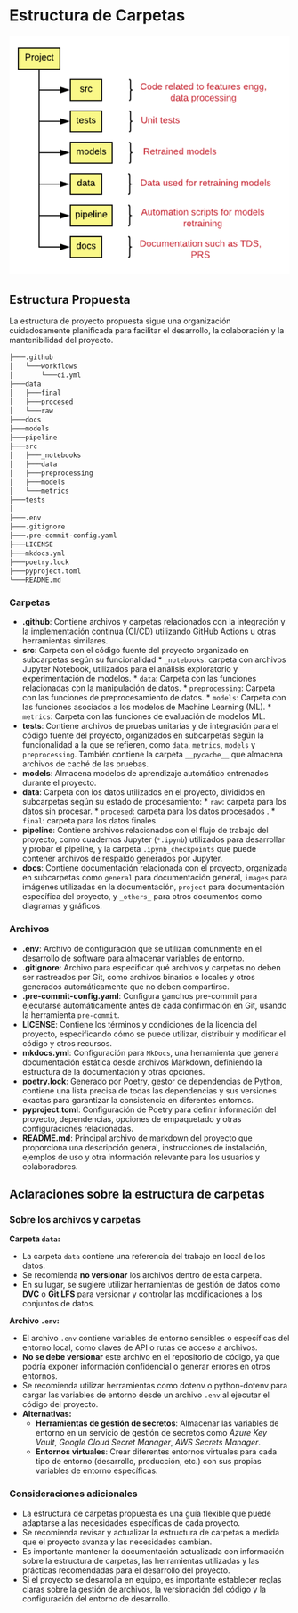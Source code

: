 # Estructura de Carpetas

<img src="../../images/folders.png" width="600" >

## Estructura Propuesta

La estructura de proyecto propuesta sigue una organización cuidadosamente planificada para facilitar
el desarrollo, la colaboración y la mantenibilidad del proyecto.

```
├───.github
│   └───workflows
│       └───ci.yml
├───data
│   ├───final
│   ├───procesed
│   └───raw
├───docs
├───models
├───pipeline
├───src
│   ├───_notebooks
│   ├───data
│   ├───preprocessing
│   ├───models
│   └───metrics
├───tests
│
├───.env
├───.gitignore
├───.pre-commit-config.yaml
├───LICENSE
├───mkdocs.yml
├───poetry.lock
├───pyproject.toml
└───README.md
```

### Carpetas

* **.github**: Contiene archivos y carpetas relacionados con la integración y la implementación continua (CI/CD) utilizando GitHub Actions u otras herramientas similares.
* **src**: Carpeta con el código fuente del proyecto organizado en subcarpetas según su funcionalidad
      * `_notebooks`: carpeta con archivos Jupyter Notebook, utilizados para el análisis exploratorio y experimentación de modelos.
      * `data`: Carpeta con las funciones relacionadas con la manipulación de datos.
      * `preprocessing`: Carpeta con las funciones de preprocesamiento de datos.
      * `models`: Carpeta con las funciones asociados a los modelos de Machine Learning (ML).
      * `metrics`: Carpeta con las funciones de evaluación de modelos ML.
* **tests**: Contiene archivos de pruebas unitarias y de integración para el código fuente del proyecto, organizados en subcarpetas según la funcionalidad a la que se refieren, como `data`, `metrics`, `models` y `preprocessing`. También contiene la carpeta `__pycache__` que almacena archivos de caché de las pruebas.
* **models**: Almacena modelos de aprendizaje automático entrenados durante el proyecto.
* **data**: Carpeta con los  datos utilizados en el proyecto, divididos en subcarpetas según su estado de procesamiento:
      * `raw`: carpeta para los datos sin procesar.
      * `procesed`: carpeta para los datos procesados .
      * `final`: carpeta para los datos finales.
* **pipeline**: Contiene archivos relacionados con el flujo de trabajo del proyecto, como cuadernos Jupyter (`*.ipynb`) utilizados para desarrollar y probar el pipeline, y la carpeta `.ipynb_checkpoints` que puede contener archivos de respaldo generados por Jupyter.
* **docs**: Contiene documentación relacionada con el proyecto, organizada en subcarpetas como `general` para documentación general, `images` para imágenes utilizadas en la documentación, `project` para documentación específica del proyecto, y `_others_` para otros documentos como diagramas y gráficos.

### Archivos

* **.env**: Archivo de configuración que se utilizan comúnmente en el desarrollo de software para almacenar variables de entorno.
* **.gitignore**: Archivo para especificar qué archivos y carpetas no deben ser rastreados por Git, como archivos binarios o locales y otros generados automáticamente que no deben compartirse.
* **.pre-commit-config.yaml**: Configura ganchos pre-commit para ejecutarse automáticamente antes de cada confirmación en Git, usando la herramienta `pre-commit`.
* **LICENSE**: Contiene los términos y condiciones de la licencia del proyecto, especificando cómo se puede utilizar, distribuir y modificar el código y otros recursos.
* **mkdocs.yml**: Configuración para `MkDocs`, una herramienta que genera documentación estática desde archivos Markdown, definiendo la estructura de la documentación y otras opciones.
* **poetry.lock**: Generado por Poetry, gestor de dependencias de Python, contiene una lista precisa de todas las dependencias y sus versiones exactas para garantizar la consistencia en diferentes entornos.
* **pyproject.toml**: Configuración de Poetry para definir información del proyecto, dependencias, opciones de empaquetado y otras configuraciones relacionadas.
* **README.md**: Principal archivo de markdown del proyecto que proporciona una descripción general, instrucciones de instalación, ejemplos de uso y otra información relevante para los usuarios y colaboradores.

## Aclaraciones sobre la estructura de carpetas

### Sobre los archivos y carpetas

**Carpeta `data`:**

* La carpeta `data` contiene una referencia del trabajo en local de los datos.
* Se recomienda **no versionar** los archivos dentro de esta carpeta.
* En su lugar, se sugiere utilizar herramientas de gestión de datos como **DVC** o **Git LFS** para versionar y controlar las modificaciones a los conjuntos de datos.

**Archivo `.env`:**

* El archivo `.env` contiene variables de entorno sensibles o específicas del entorno local, como claves de API o rutas de acceso a archivos.
* **No se debe versionar** este archivo en el repositorio de código, ya que podría exponer información confidencial o generar errores en otros entornos.
* Se recomienda utilizar herramientas como dotenv o python-dotenv para cargar las variables de entorno desde un archivo `.env` al ejecutar el código del proyecto.
* **Alternativas:**
    * **Herramientas de gestión de secretos**: Almacenar las variables de entorno en un servicio de gestión de secretos como *Azure Key Vault*, *Google Cloud Secret Manager*, *AWS Secrets Manager*.
    * **Entornos virtuales**: Crear diferentes entornos virtuales para cada tipo de entorno (desarrollo, producción, etc.) con sus propias variables de entorno específicas.


### Consideraciones adicionales

* La estructura de carpetas propuesta es una guía flexible que puede adaptarse a las necesidades específicas de cada proyecto.
* Se recomienda revisar y actualizar la estructura de carpetas a medida que el proyecto avanza y las necesidades cambian.
* Es importante mantener la documentación actualizada con información sobre la estructura de carpetas, las herramientas utilizadas y las prácticas recomendadas para el desarrollo del proyecto.
* Si el proyecto se desarrolla en equipo, es importante establecer reglas claras sobre la gestión de archivos, la versionación del código y la configuración del entorno de desarrollo.
